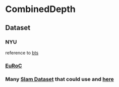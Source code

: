# CombinedDepth

## Dataset

### NYU

reference to [bts](https://github.com/cogaplex-bts/bts)

### [EuRoC](https://projects.asl.ethz.ch/datasets/doku.php?id=kmavvisualinertialdatasets)

### Many [Slam Dataset](https://sites.google.com/view/awesome-slam-datasets/) that could use and [here](https://github.com/youngguncho/awesome-slam-datasets)
